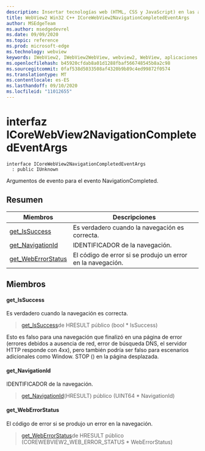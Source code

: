 ```yaml
---
description: Insertar tecnologías web (HTML, CSS y JavaScript) en las aplicaciones nativas con el control Microsoft Edge WebView2
title: WebView2 Win32 C++ ICoreWebView2NavigationCompletedEventArgs
author: MSEdgeTeam
ms.author: msedgedevrel
ms.date: 09/09/2020
ms.topic: reference
ms.prod: microsoft-edge
ms.technology: webview
keywords: IWebView2, IWebView2WebView, webview2, WebView, aplicaciones Win32, Win32, Edge, ICoreWebView2, ICoreWebView2Controller, control de explorador, HTML Edge, ICoreWebView2NavigationCompletedEventArgs
ms.openlocfilehash: b45920cfdab8a01d1288fbaf566748545b8a2c98
ms.sourcegitcommit: 0faf538d5033508af4320b9b89c4ed99872f0574
ms.translationtype: MT
ms.contentlocale: es-ES
ms.lasthandoff: 09/10/2020
ms.locfileid: "11012655"
---
```

# interfaz ICoreWebView2NavigationCompletedEventArgs 

```
interface ICoreWebView2NavigationCompletedEventArgs
  : public IUnknown
```

Argumentos de evento para el evento NavigationCompleted.

## Resumen

 Miembros                        | Descripciones
--------------------------------|---------------------------------------------
[get_IsSuccess](#get_issuccess) | Es verdadero cuando la navegación es correcta.
[get_NavigationId](#get_navigationid) | IDENTIFICADOR de la navegación.
[get_WebErrorStatus](#get_weberrorstatus) | El código de error si se produjo un error en la navegación.

## Miembros

#### get_IsSuccess 

Es verdadero cuando la navegación es correcta.

> [get_IsSuccess](#get_issuccess)de HRESULT público (bool * IsSuccess)

Esto es falso para una navegación que finalizó en una página de error (errores debidos a ausencia de red, error de búsqueda DNS, el servidor HTTP responde con 4xx), pero también podría ser falso para escenarios adicionales como Window. STOP () en la página desplazada.

#### get_NavigationId 

IDENTIFICADOR de la navegación.

> [get_NavigationId](#get_navigationid)(HRESULT) público (UINT64 * NavigationId)

#### get_WebErrorStatus 

El código de error si se produjo un error en la navegación.

> [get_WebErrorStatus](#get_weberrorstatus)de HRESULT público (COREWEBVIEW2_WEB_ERROR_STATUS * WebErrorStatus)

